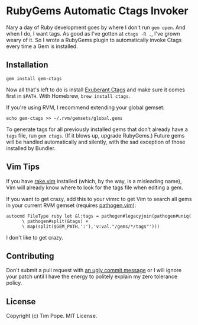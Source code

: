 RubyGems Automatic Ctags Invoker
================================

Nary a day of Ruby development goes by where I don't run `gem open`.
And when I do, I want tags.  As good as I've gotten at `ctags -R .`,
I've grown weary of it.  So I wrote a RubyGems plugin to automatically
invoke Ctags every time a Gem is installed.

Installation
------------

    gem install gem-ctags

Now all that's left to do is install [Exuberant Ctags][] and make sure
it comes first in `$PATH`.  With Homebrew, `brew install ctags`.

If you're using RVM, I recommend extending your global gemset:

    echo gem-ctags >> ~/.rvm/gemsets/global.gems

To generate tags for all previously installed gems that don't already
have a `tags` file, run `gem ctags`.  (If it blows up, upgrade
RubyGems.)  Future gems will be handled automatically and silently, with
the sad exception of those installed by Bundler.

Vim Tips
--------

If you have [rake.vim][] installed (which, by the way, is a misleading
name), Vim will already know where to look for the tags file when
editing a gem.

If you want to get crazy, add this to your vimrc to get Vim to search
all gems in your current RVM gemset (requires [pathogen.vim][]):

    autocmd FileType ruby let &l:tags = pathogen#legacyjoin(pathogen#uniq(
          \ pathogen#split(&tags) +
          \ map(split($GEM_PATH,':'),'v:val."/gems/*/tags"')))

I don't like to get crazy.

Contributing
------------

Don't submit a pull request with [an ugly commit
message](http://stopwritingramblingcommitmessages.com) or I will ignore
your patch until I have the energy to politely explain my zero tolerance
policy.

License
-------

Copyright (c) Tim Pope.  MIT License.

[Exuberant Ctags]: http://ctags.sourceforge.net/
[pathogen.vim]: https://github.com/tpope/vim-pathogen
[rake.vim]: https://github.com/tpope/vim-rake
